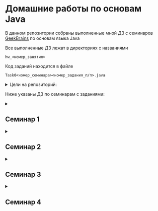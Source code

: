 # Домашние работы по основам Java
В данном репозитории собраны выполненные мной ДЗ с семинаров [GeekBrains](https://gb.ru) по основам языка Java

Все выполненные ДЗ лежат в директориях с названиями

`hw_<номер_занятия>`

Код заданий находится в файле

`Task0<номер_семинара><номер_задания_п/п>.java`

<details><summary>Цели на репозиторий:</summary>
<p>
<!-- <b><u>✔️ Выполнить все ДЗ со всех семинаров</u></b> -->

- [x] Выполнить ДЗ с первого семинара
- [x] Выполнить ДЗ со второго семинара
- [x] Выполнить ДЗ с третьего семинара
- [x] Выполнить ДЗ с четвертого семинара
- [ ] Выполнить ДЗ с пятого семинара
- [ ] Выполнить ДЗ с шестого семинара


</p>
</details>


Ниже указаны ДЗ по семинарам с заданиями:

<details><summary><h2>Семинар 1</h2></summary>

  1. [x] Вычислить n-ое треугольного число(сумма чисел от 1 до n), а так же n! (произведение чисел от 1 до n)

  2. [x] Вывести все простые числа от 1 до 1000

  3. [x] Реализовать простой калькулятор (+ - / *)

  4. [ ] **\*** Задано уравнение вида `q + w = e, q, w, e >= 0`. Некоторые цифры могут быть заменены знаком вопроса, например `2? + ?5 = 69`.
  Требуется восстановить выражение до верного равенства. Предложить хотя бы одно решение или сообщить, что его нет.

</details>

<details><summary><h2>Семинар 2</h2></summary>

  1. [x] Реализуйте алгоритм сортировки пузырьком числового массива (введён вами), результат после каждой итерации запишите в лог-файл.

  2. [x] Дана строка (получение через обычный текстовый файл!!!)

```
  "фамилия":"Иванов","оценка":"5","предмет":"Математика"
  "фамилия":"Петрова","оценка":"4","предмет":"Информатика"
```

Написать метод(ы), который распарсит строку и, используя StringBuilder, создаст строки вида:
Студент [фамилия] получил [оценка] по предмету [предмет].
Пример вывода:

```
  Студент Иванов получил 5 по предмету Математика.
  Студент Петрова получил 4 по предмету Информатика.
  Студент Краснов получил 5 по предмету Физика.
```

  3. [x] Напишите метод, который принимает на вход строку (String) и определяет является ли строка палиндромом (возвращает boolean значение).

  4. [ ] **\*** К калькулятору из предыдущего дз добавить логирование.

</details>

<details><summary><h2>Семинар 3</h2></summary>

  1. [x] Пусть дан произвольный список целых чисел, удалить из него четные числа

  2. [x] Задан целочисленный список ArrayList. Найти минимальное, максимальное и среднее ариф. из этого списка

  3. [x] **\*** Реализовать алгоритм сортировки массива слиянием

</details>

<details><summary><h2>Семинар 4</h2></summary>

  1. Пусть дан LinkedList с несколькими элементами. Реализуйте метод(не void), который вернет “перевернутый” список.

  2. Реализуйте очередь с помощью LinkedList со следующими методами:
     enqueue() - помещает элемент в конец очереди,
     dequeue() - возвращает первый элемент из очереди и удаляет его,
     first() - возвращает первый элемент из очереди, не удаляя.

  3. В калькулятор добавьте возможность отменить последнюю операцию. Пример
```
1
+
2
ответ:
3

+
4
ответ:
7

Отмена
3
*
3

ответ:
9
```
  4. Дополнительно каскадная отмена - отмена нескольких операций

</details>
